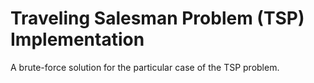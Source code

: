 # Traveling Salesman Problem (TSP) Implementation
A brute-force solution for the particular case of the TSP problem.